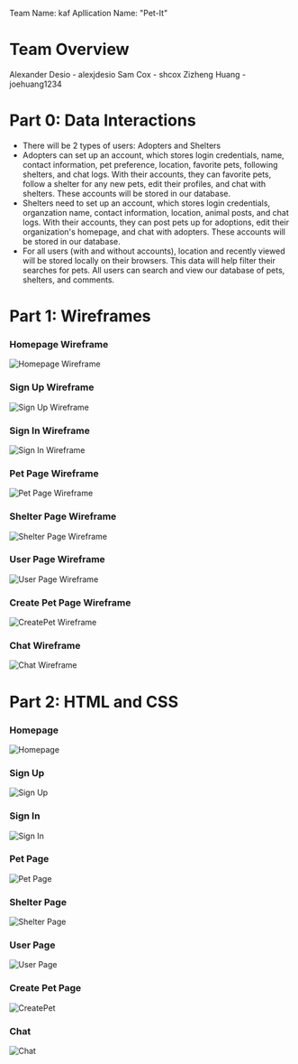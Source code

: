 Team Name: kaf
Apllication Name: "Pet-It"

# Team Overview
Alexander Desio - alexjdesio
Sam Cox - shcox
Zizheng Huang - joehuang1234

# Part 0: Data Interactions
 - There will be 2 types of users: Adopters and Shelters
 - Adopters can set up an account, which stores login credentials, name, contact information, pet preference, location, favorite pets, following shelters, and chat logs. With their accounts, they can favorite pets, follow a shelter for any new pets, edit their profiles, and chat with shelters. These accounts will be stored in our database.
 - Shelters need to set up an account, which stores login credentials, organzation name, contact information, location, animal posts, and chat logs. With their accounts, they can post pets up for adoptions, edit their organization's homepage, and chat with adopters. These accounts will be stored in our database.
 - For all users (with and without accounts), location and recently viewed will be stored locally on their browsers. This data will help filter their searches for pets. All users can search and view our database of pets, shelters, and comments. 

# Part 1: Wireframes
### Homepage Wireframe
![Homepage Wireframe](https://raw.githubusercontent.com/alexjdesio/cs326-final-kaf/master/images/wireframes/homepage.PNG)
### Sign Up Wireframe
![Sign Up Wireframe](https://raw.githubusercontent.com/alexjdesio/cs326-final-kaf/master/images/wireframes/signup.PNG)
### Sign In Wireframe
![Sign In Wireframe](https://raw.githubusercontent.com/alexjdesio/cs326-final-kaf/master/images/wireframes/signin.PNG)
### Pet Page Wireframe
![Pet Page Wireframe](https://raw.githubusercontent.com/alexjdesio/cs326-final-kaf/master/images/wireframes/petpage.PNG)
### Shelter Page Wireframe
![Shelter Page Wireframe](https://raw.githubusercontent.com/alexjdesio/cs326-final-kaf/master/images/wireframes/shelterpage.PNG)
### User Page Wireframe
![User Page Wireframe](https://raw.githubusercontent.com/alexjdesio/cs326-final-kaf/master/images/wireframes/userpage.PNG)
### Create Pet Page Wireframe
![CreatePet Wireframe](https://raw.githubusercontent.com/alexjdesio/cs326-final-kaf/master/images/wireframes/createpet.PNG)
### Chat Wireframe
![Chat Wireframe](https://raw.githubusercontent.com/alexjdesio/cs326-final-kaf/master/images/wireframes/chat.PNG)

# Part 2: HTML and CSS
### Homepage
![Homepage](https://raw.githubusercontent.com/alexjdesio/cs326-final-kaf/master/images/HTML%20Page%20Screenshots/homepagehtml.png)
### Sign Up
![Sign Up](https://raw.githubusercontent.com/alexjdesio/cs326-final-kaf/master/images/HTML%20Page%20Screenshots/signuphtml.png)
### Sign In
![Sign In](https://raw.githubusercontent.com/alexjdesio/cs326-final-kaf/master/images/HTML%20Page%20Screenshots/signinhtml.png)
### Pet Page
![Pet Page](https://raw.githubusercontent.com/alexjdesio/cs326-final-kaf/master/images/HTML%20Page%20Screenshots/petpagehtml.png)
### Shelter Page
![Shelter Page](https://raw.githubusercontent.com/alexjdesio/cs326-final-kaf/master/images/HTML%20Page%20Screenshots/shelterpagehtml.png)
### User Page
![User Page](https://raw.githubusercontent.com/alexjdesio/cs326-final-kaf/master/images/HTML%20Page%20Screenshots/userpagehtml.png)
### Create Pet Page
![CreatePet](https://raw.githubusercontent.com/alexjdesio/cs326-final-kaf/master/images/HTML%20Page%20Screenshots/createpethtml.png)
### Chat
![Chat](https://raw.githubusercontent.com/alexjdesio/cs326-final-kaf/master/images/HTML%20Page%20Screenshots/chathtml.png)

